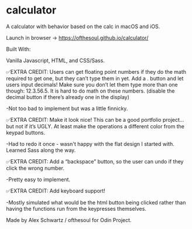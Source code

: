 # calculator
A calculator with behavior based on the calc in macOS and iOS.

Launch in browser -> https://ofthesoul.github.io/calculator/

Built With:

Vanilla Javascript, HTML, and CSS/Sass.


✅EXTRA CREDIT: Users can get floating point numbers if they do the math required to get one, but they can’t type them in yet. Add a . button and let users input decimals! Make sure you don’t let them type more than one though: 12.3.56.5. It is hard to do math on these numbers. (disable the decimal button if there’s already one in the display)

-Not too bad to implement but was a little finnicky. 

✅EXTRA CREDIT: Make it look nice! This can be a good portfolio project… but not if it’s UGLY. At least make the operations a different color from the keypad buttons.

-Had to redo it once - wasn't happy with the flat design I started with. Learned Sass along the way.

✅EXTRA CREDIT: Add a “backspace” button, so the user can undo if they click the wrong number.

-Pretty easy to implement.

✅EXTRA CREDIT: Add keyboard support!

-Mostly simulated what would be the html button being clicked rather than having the functions run from the keypresses themselves.

Made by Alex Schwartz / ofthesoul for Odin Project.
